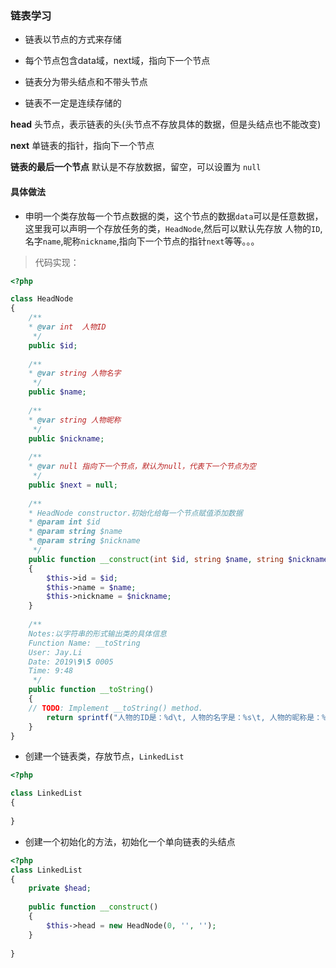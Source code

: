 ### 链表学习


* 链表以节点的方式来存储

* 每个节点包含data域，next域，指向下一个节点

* 链表分为带头结点和不带头节点

* 链表不一定是连续存储的

**head** 头节点，表示链表的头(头节点不存放具体的数据，但是头结点也不能改变)

**next** 单链表的指针，指向下一个节点

**链表的最后一个节点** 默认是不存放数据，留空，可以设置为 `null`

#### 具体做法

* 申明一个类存放每一个节点数据的类，这个节点的数据`data`可以是任意数据，这里我可以声明一个存放任务的类，`HeadNode`,然后可以默认先存放
人物的`ID`,名字`name`,昵称`nickname`,指向下一个节点的指针`next`等等。。。

>代码实现：

```php
<?php

class HeadNode
{
    /**
    * @var int  人物ID
     */
    public $id;
    
    /**
    * @var string 人物名字 
     */
    public $name;
    
    /**
    * @var string 人物昵称
     */
    public $nickname;
    
    /**
    * @var null 指向下一个节点，默认为null，代表下一个节点为空
     */
    public $next = null;
    
    /**
    * HeadNode constructor.初始化给每一个节点赋值添加数据
    * @param int $id
    * @param string $name
    * @param string $nickname
     */
    public function __construct(int $id, string $name, string $nickname) 
    {
        $this->id = $id;
        $this->name = $name;
        $this->nickname = $nickname;
    }
    
    /**
    Notes:以字符串的形式输出类的具体信息
    Function Name: __toString
    User: Jay.Li
    Date: 2019\9\5 0005
    Time: 9:48
     */
    public function __toString()
    {
    // TODO: Implement __toString() method.
        return sprintf("人物的ID是：%d\t, 人物的名字是：%s\t, 人物的昵称是：%s\t", $this->id, $this->name, $this->nickname);
    }
}
```

* 创建一个链表类，存放节点，`LinkedList`

```php
<?php

class LinkedList
{
    
}
```

* 创建一个初始化的方法，初始化一个单向链表的头结点

```php
<?php
class LinkedList
{
    private $head;
    
    public function __construct() 
    {
        $this->head = new HeadNode(0, '', '');
    }
    
}

```

